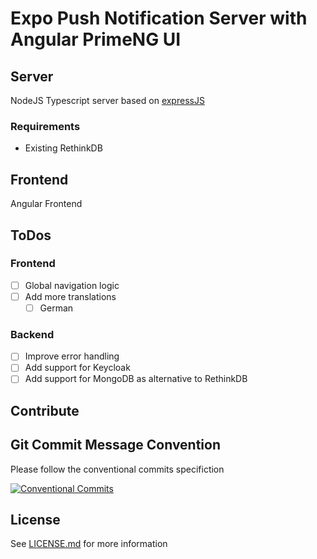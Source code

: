 # Expo Push Notification Server with Angular PrimeNG UI

## Server

NodeJS Typescript server based on [expressJS](https://expressjs.com/)

### Requirements

- Existing RethinkDB

## Frontend

Angular Frontend

## ToDos

### Frontend

- [ ] Global navigation logic
- [ ] Add more translations
  - [ ] German

### Backend

- [ ] Improve error handling
- [ ] Add support for Keycloak 
- [ ] Add support for MongoDB as alternative to RethinkDB

## Contribute

## Git Commit Message Convention

Please follow the conventional commits specifiction

[![Conventional Commits](https://img.shields.io/badge/Conventional%20Commits-1.0.0-yellow.svg)](https://conventionalcommits.org)

## License

See [LICENSE.md](LICENSE.md) for more information

